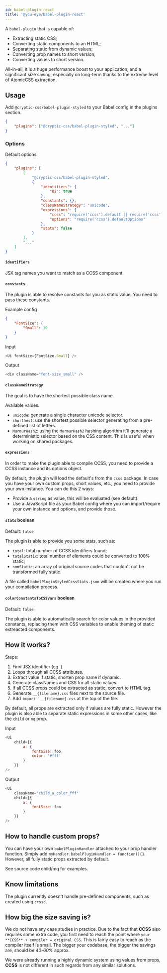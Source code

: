 ```yaml
---
id: babel-plugin-react
title: '@you-eye/babel-plugin-react'
---
```


A `babel-plugin` that is capable of:

-   Extracting static CSS;
-   Converting static components to an HTML;
-   Separating static from dynamic values;
-   Converting prop names to short version;
-   Converting values to short version.

All-in-all, it is a huge performance boost to your application, and a significant size saving,
especially on long-term thanks to the extreme level of AtomicCSS extraction.

## Usage

Add `@cryptic-css/babel-plugin-styled` to your Babel config in the plugins section.

```json
{
    "plugins": ["@cryptic-css/babel-plugin-styled", "..."]
}
```

### Options

Default options

```json
{
    "plugins": [
        [
            "@cryptic-css/babel-plugin-styled",
            {
                "identifiers": {
                    "Ui": true
                },
                "constants": {},
                "classNameStrategy": "unicode",
                "expressions": {
                    "ccss": "require('ccss').default || require('ccss')",
                    "options": "require('ccss').defaultOptions"
                },
                "stats": false
            }
        ],
        "..."
    ]
}
```

#### `identifiers`

JSX tag names you want to match as a CCSS component.

#### `constants`

The plugin is able to resolve constants for you as static value. You need to pass these constants.

Example config

```json
{
    "FontSize": {
        "Small": 10
    }
}
```

Input

```js
<Ui fontSize={FontSize.Small} />
```

Output

```js
<div className="font-size_small" />
```

#### `classNameStrategy`

The goal is to have the shortest possible class name.

Available values:

-   `unicode`: generate a single character unicode selector.
-   `shorthest`: use the shortest possible selector generating from a pre-defined list of letters.
-   `MurmurHash2`: using the `MurmurHash2` hashing algorithm it'll generate a deterministic selector based on the
    CSS content. This is useful when working on shared packages.

#### `expressions`

In order to make the plugin able to compile CCSS, you need to provide a CCSS instance and its options object.

By default, the plugin will load the default's from the `ccss` package. In case you have your own custom props,
short values, etc., you need to provide your own instance. You can do this 2 ways:

-   Provide a `string` as value, this will be evaluated (see default).
-   Use a JavaScript file as your Babel config where you can import/require your own instance and options, and provide
    those.

#### `stats` boolean

Default: `false`

The plugin is able to provide you some stats, such as:

-   `total`: total number of CCSS identifiers found;
-   `totalStatic`: total number of elements could be converted to 100% static;
-   `nonStatic`: an array of original source codes that couldn't not be transformed fully static.

A file called `babelPluginStyledCcssStats.json` will be created where you run your compilation process.

#### `colorConstantsToCSSVars` boolean

Default: `false`

The plugin is able to automatically search for color values in the provided constants, replacing them with
CSS variables to enable theming of static extreacted components.

## How it works?

Steps:

1. Find JSX identifier (eg. <Ui />)
2. Loops through all CCSS attributes.
3. Extract value if static, shorten prop name if dynamic.
4. Generate classNames and CSS for all static values.
5. If all CCSS props could be extracted as static, convert to HTML tag.
6. Generate `__{filename}.css` files next to the source file.
7. Add `import '__{filename}.css` at the top of the file.

By default, all props are extracted only if values are fully static. However the plugin is also able to separate
static expressions in some other cases, like the `child` or `mq` prop.

Input

```js
<Ui
    child={{
        a: {
            fontSize: foo,
            color: '#fff'
        }
    }}
/>
```

Output

```js
<Ui
    className="child_a_color_fff"
    child={{
        a: {
            fontSize: foo
        }
    }}
/>
```

## How to handle custom props?

You can have your own `babelPluginHandler` attached to your prop handler function. Simply add
`myHandler.babelPluginHandler = function(){}`. However, all fully static props extracted by default.

See source code child/mq for examples.

## Know limitations

The plugin currently doesn't handle pre-defined components, such as created using `ccssd`.

## How big the size saving is?

We do not have any case studies in practice. Due to the fact that **CCSS**
also requires some extra code, you first need to reach the point where
`your **CCSS** + compiler = original CSS`. This is fairly easy to reach as
the compiler itself is small. The bigger your codebase, the bigger the
savings are, should be _40-60%_ approx.

We were already running a highly dynamic system using values from props,
**CCSS** is not different in such regards from any similar solutions.
